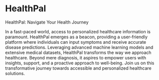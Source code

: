# HealthPal
HealthPal: Navigate Your Health Journey

In a fast-paced world, access to personalized healthcare information is paramount. HealthPal emerges as a beacon, providing a user-friendly platform where individuals can input symptoms and receive accurate disease predictions. Leveraging advanced machine learning models and extensive medical datasets, HealthPal transforms the way we approach healthcare. Beyond mere diagnosis, it aspires to empower users with insights, support, and a proactive approach to well-being. Join us on this transformative journey towards accessible and personalized healthcare solutions.

